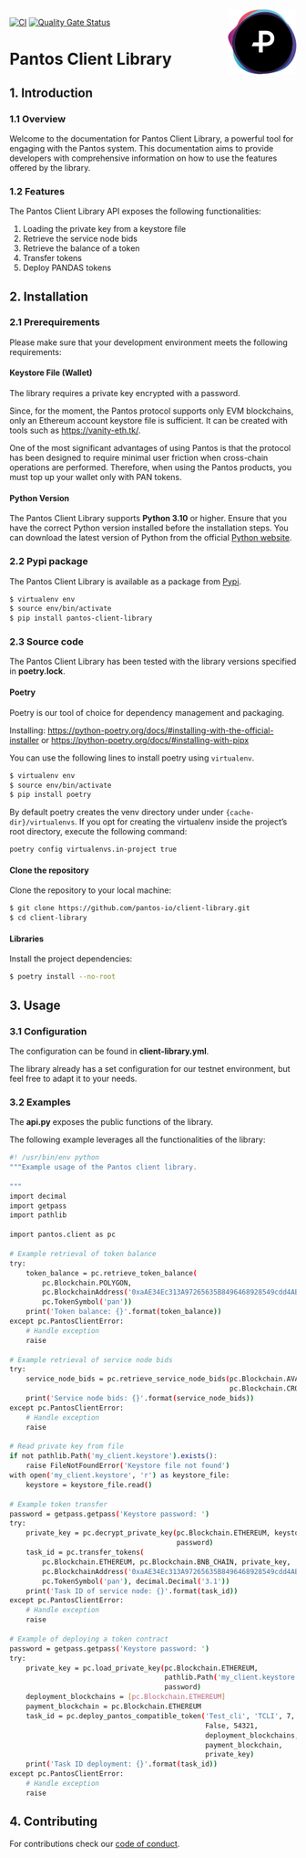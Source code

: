 <img src="https://raw.githubusercontent.com/pantos-io/client-library/img/pantos-logo-full.svg" alt="Pantos logo" align="right" width="120" />

[![CI](https://github.com/pantos-io/client-library/actions/workflows/ci.yaml/badge.svg?branch=main)](https://github.com/pantos-io/client-library/actions/workflows/ci.yaml)
[![Quality Gate Status](https://sonarcloud.io/api/project_badges/measure?project=pantos-io_client-library2&metric=alert_status)](https://sonarcloud.io/summary/new_code?id=pantos-io_client-library2)


# Pantos Client Library

## 1. Introduction

### 1.1 Overview

Welcome to the documentation for Pantos Client Library, a powerful tool for engaging with the Pantos system. This documentation aims to provide developers with comprehensive information on how to use the features offered by the library.

### 1.2 Features

The Pantos Client Library API exposes the following functionalities:

1. Loading the private key from a keystore file
2. Retrieve the service node bids
3. Retrieve the balance of a token
4. Transfer tokens
5. Deploy PANDAS tokens

## 2. Installation

### 2.1 Prerequirements

Please make sure that your development environment meets the following requirements:

#### Keystore File (Wallet)

The library requires a private key encrypted with a password. 

Since, for the moment, the Pantos protocol supports only EVM blockchains, only an Ethereum account keystore file is sufficient. It can be created with tools such as https://vanity-eth.tk/.

One of the most significant advantages of using Pantos is that the protocol has been designed to require minimal user friction when cross-chain operations are performed. Therefore, when using the Pantos products, you must top up your wallet only with PAN tokens.

#### Python Version

The Pantos Client Library supports **Python 3.10** or higher. Ensure that you have the correct Python version installed before the installation steps. You can download the latest version of Python from the official [Python website](https://www.python.org/downloads/).



### 2.2 Pypi package

The Pantos Client Library is available as a package from [Pypi](https://pypi.org/project/pantos-client-library/).

```bash
$ virtualenv env
$ source env/bin/activate
$ pip install pantos-client-library
```

### 2.3 Source code

The Pantos Client Library has been tested with the library versions specified in **poetry.lock**.

#### Poetry

Poetry is our tool of choice for dependency management and packaging.

Installing: 
https://python-poetry.org/docs/#installing-with-the-official-installer
or
https://python-poetry.org/docs/#installing-with-pipx

You can use the following lines to install poetry using `virtualenv`.

```bash
$ virtualenv env
$ source env/bin/activate
$ pip install poetry
```

By default poetry creates the venv directory under under ```{cache-dir}/virtualenvs```. If you opt for creating the virtualenv inside the project’s root directory, execute the following command:

```bash
poetry config virtualenvs.in-project true
```

#### Clone the repository

Clone the repository to your local machine:

```bash
$ git clone https://github.com/pantos-io/client-library.git
$ cd client-library
```

#### Libraries

Install the project dependencies:

```bash
$ poetry install --no-root
```

## 3. Usage

### 3.1 Configuration

The configuration can be found in **client-library.yml**.

The library already has a set configuration for our testnet environment, but feel free to adapt it to your needs.

### 3.2 Examples

The **api.py** exposes the public functions of the library.

The following example leverages all the functionalities of the library:

```bash
#! /usr/bin/env python
"""Example usage of the Pantos client library.

"""
import decimal
import getpass
import pathlib

import pantos.client as pc

# Example retrieval of token balance
try:
    token_balance = pc.retrieve_token_balance(
        pc.Blockchain.POLYGON,
        pc.BlockchainAddress('0xaAE34Ec313A97265635B8496468928549cdd4AB7'),
        pc.TokenSymbol('pan'))
    print('Token balance: {}'.format(token_balance))
except pc.PantosClientError:
    # Handle exception
    raise

# Example retrieval of service node bids
try:
    service_node_bids = pc.retrieve_service_node_bids(pc.Blockchain.AVALANCHE,
                                                      pc.Blockchain.CRONOS)
    print('Service node bids: {}'.format(service_node_bids))
except pc.PantosClientError:
    # Handle exception
    raise

# Read private key from file
if not pathlib.Path('my_client.keystore').exists():
    raise FileNotFoundError('Keystore file not found')
with open('my_client.keystore', 'r') as keystore_file:
    keystore = keystore_file.read()

# Example token transfer
password = getpass.getpass('Keystore password: ')
try:
    private_key = pc.decrypt_private_key(pc.Blockchain.ETHEREUM, keystore,
                                         password)
    task_id = pc.transfer_tokens(
        pc.Blockchain.ETHEREUM, pc.Blockchain.BNB_CHAIN, private_key,
        pc.BlockchainAddress('0xaAE34Ec313A97265635B8496468928549cdd4AB7'),
        pc.TokenSymbol('pan'), decimal.Decimal('3.1'))
    print('Task ID of service node: {}'.format(task_id))
except pc.PantosClientError:
    # Handle exception
    raise

# Example of deploying a token contract
password = getpass.getpass('Keystore password: ')
try:
    private_key = pc.load_private_key(pc.Blockchain.ETHEREUM,
                                      pathlib.Path('my_client.keystore'),
                                      password)
    deployment_blockchains = [pc.Blockchain.ETHEREUM]
    payment_blockchain = pc.Blockchain.ETHEREUM
    task_id = pc.deploy_pantos_compatible_token('Test_cli', 'TCLI', 7, True,
                                                False, 54321,
                                                deployment_blockchains,
                                                payment_blockchain,
                                                private_key)
    print('Task ID deployment: {}'.format(task_id))
except pc.PantosClientError:
    # Handle exception
    raise
```

## 4. Contributing

For contributions check our [code of conduct](CODE_OF_CONDUCT.md).
